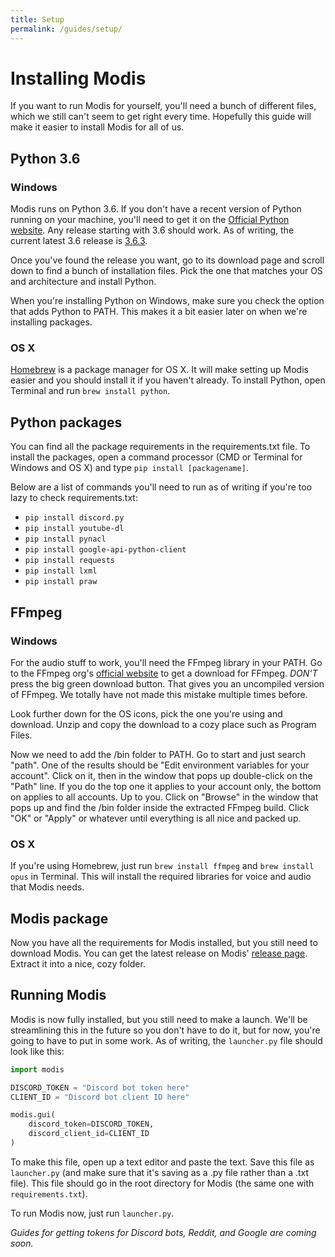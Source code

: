 ```yaml
---
title: Setup
permalink: /guides/setup/
---
```


# Installing Modis
If you want to run Modis for yourself, you'll need a bunch of different files, which we still can't seem to get right every time.
Hopefully this guide will make it easier to install Modis for all of us.

## Python 3.6
### Windows
Modis runs on Python 3.6. If you don't have a recent version of Python running on your machine, you'll need to get it on the [Official Python website](https://www.python.org/downloads/release).
Any release starting with 3.6 should work.
As of writing, the current latest 3.6 release is [3.6.3](https://www.python.org/downloads/release/python-363/).

Once you've found the release you want, go to its download page and scroll down to find a bunch of installation files.
Pick the one that matches your OS and architecture and install Python.

When you're installing Python on Windows, make sure you check the option that adds Python to PATH. This makes it a bit easier later on when we're installing packages.

### OS X
[Homebrew](https://brew.sh/) is a package manager for OS X. It will make setting up Modis easier and you should install it if you haven't already. To install Python, open Terminal and run `brew install python`.

## Python packages
You can find all the package requirements in the requirements.txt file.
To install the packages, open a command processor (CMD or Terminal for Windows and OS X) and type `pip install [packagename]`.

Below are a list of commands you'll need to run as of writing if you're too lazy to check requirements.txt:

- `pip install discord.py`
- `pip install youtube-dl`
- `pip install pynacl`
- `pip install google-api-python-client`
- `pip install requests`
- `pip install lxml`
- `pip install praw`


## FFmpeg
### Windows
For the audio stuff to work, you'll need the FFmpeg library in your PATH.
Go to the FFmpeg org's [official website](https://www.ffmpeg.org/download.html) to get a download for FFmpeg.
*DON'T* press the big green download button.
That gives you an uncompiled version of FFmpeg.
We totally have not made this mistake multiple times before.

Look further down for the OS icons, pick the one you're using and download.
Unzip and copy the download to a cozy place such as Program Files.

Now we need to add the /bin folder to PATH.
Go to start and just search "path".
One of the results should be "Edit environment variables for your account".
Click on it, then in the window that pops up double-click on the "Path" line.
If you do the top one it applies to your account only, the bottom on applies to all accounts.
Up to you.
Click on "Browse" in the window that pops up and find the /bin folder inside the extracted FFmpeg build.
Click "OK" or "Apply" or whatever until everything is all nice and packed up.

### OS X
If you're using Homebrew, just run `brew install ffmpeg` and `brew install opus` in Terminal. This will install the required libraries for voice and audio that Modis needs.

## Modis package
Now you have all the requirements for Modis installed, but you still need to download Modis.
You can get the latest release on Modis' [release page](https://github.com/Infraxion/modis/releases).
Extract it into a nice, cozy folder.

## Running Modis
Modis is now fully installed, but you still need to make a launch.
We'll be streamlining this in the future so you don't have to do it, but for now, you're going to have to put in some work.
As of writing, the `launcher.py` file should look like this:

```python
import modis

DISCORD_TOKEN = "Discord bot token here"
CLIENT_ID = "Discord bot client ID here"

modis.gui(
    discord_token=DISCORD_TOKEN,
    discord_client_id=CLIENT_ID
)
```

To make this file, open up a text editor and paste the text. Save this file as `launcher.py` (and make sure that it's saving as a .py file rather than a .txt file). This file should go in the root directory for Modis (the same one with `requirements.txt`).

To run Modis now, just run `launcher.py`.

*Guides for getting tokens for Discord bots, Reddit, and Google are coming soon.*
